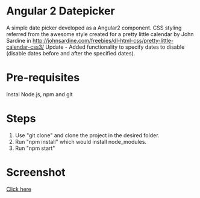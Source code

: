 # Angular 2 Datepicker
A simple date picker developed as a Angular2 component.
CSS styling referred from the awesome style created for a pretty little calendar by John Sardine in http://johnsardine.com/freebies/dl-html-css/pretty-little-calendar-css3/
Update - Added functionality to specify dates to disable (disable dates before and after the specified dates). 
# Pre-requisites
Instal Node.js, npm and git
# Steps
1. Use "git clone" and clone the project in the desired folder.
2. Run "npm install" which would install node_modules.
3. Run "npm start"

# Screenshot
[Click here](https://github.com/bhuvana084/simple-angular2-datepicker/blob/master/screenshot.pdf)